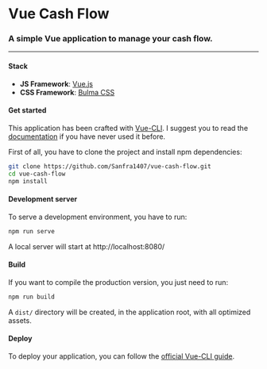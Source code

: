 # Vue Cash Flow

### A simple Vue application to manage your cash flow.
___

#### Stack
- **JS Framework**: [Vue.js](https://vuejs.org/)
- **CSS Framework**: [Bulma CSS](https://bulma.io/)


#### Get started
This application has been crafted with [Vue-CLI](https://cli.vuejs.org/). I suggest you to read the [documentation](https://cli.vuejs.org/guide/) if you have never used it before.

First of all, you have to clone the project and install npm dependencies:
```bash
git clone https://github.com/Sanfra1407/vue-cash-flow.git
cd vue-cash-flow
npm install
```


#### Development server
To serve a development environment, you have to run:
```bash
npm run serve
```
A local server will start at http://localhost:8080/


#### Build
If you want to compile the production version, you just need to run:
```bash
npm run build
```
A `dist/` directory will be created, in the application root, with all optimized assets.


#### Deploy 
To deploy your application, you can follow the [official Vue-CLI guide](https://cli.vuejs.org/guide/deployment.html). 
